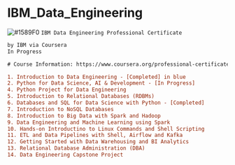 # IBM_Data_Engineering
![#1589F0](https://via.placeholder.com/15/1589F0/000000?text=+) `IBM Data Engineering Professional Certificate`
```diff
by IBM via Coursera
In Progress

# Course Information: https://www.coursera.org/professional-certificates/ibm-data-engineer

1. Introduction to Data Engineering - [Completed] in blue
2. Python for Data Science, AI & Development - [In Progress]
4. Python Project for Data Engineering
5. Introduction to Relational Databases (RDBMs)
6. Databases and SQL for Data Science with Python - [Completed]
7. Introduction to NoSQL Databases
8. Introduction to Big Data with Spark and Hadoop
9. Data Engineering and Machine Learning using Spark
10. Hands-on Introductino to Linux Commands and Shell Scripting
11. ETL and Data Pipelines with Shell, Airflow and Kafka
12. Getting Started with Data Warehousing and BI Analytics
13. Relational Database Administration (DBA)
14. Data Engineering Capstone Project
```
